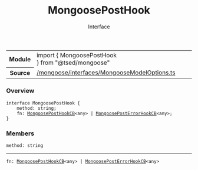 
<header class="symbol-info-header"><h1 id="mongooseposthook">MongoosePostHook</h1><label class="symbol-info-type-label interface">Interface</label></header>
<!-- summary -->
<section class="symbol-info"><table class="is-full-width"><tbody><tr><th>Module</th><td><div class="lang-typescript"><span class="token keyword">import</span> { MongoosePostHook }&nbsp;<span class="token keyword">from</span>&nbsp;<span class="token string">"@tsed/mongoose"</span></div></td></tr><tr><th>Source</th><td><a href="https://github.com/Romakita/ts-express-decorators/blob/v4.27.2/src//mongoose/interfaces/MongooseModelOptions.ts#L0-L0">/mongoose/interfaces/MongooseModelOptions.ts</a></td></tr></tbody></table></section>
<!-- overview -->


### Overview


<pre><code class="typescript-lang "><span class="token keyword">interface</span> MongoosePostHook <span class="token punctuation">{</span>
    method<span class="token punctuation">:</span> <span class="token keyword">string</span><span class="token punctuation">;</span>
    fn<span class="token punctuation">:</span> <a href="#api/mongoose/mongooseposthookcb"><span class="token">MongoosePostHookCB</span></a><<span class="token keyword">any</span>> | <a href="#api/mongoose/mongooseposterrorhookcb"><span class="token">MongoosePostErrorHookCB</span></a><<span class="token keyword">any</span>><span class="token punctuation">;</span>
<span class="token punctuation">}</span></code></pre>


<!-- Parameters -->

<!-- Description -->

<!-- Members -->







### Members



<div class="method-overview">
<pre><code class="typescript-lang ">method<span class="token punctuation">:</span> <span class="token keyword">string</span></code></pre>
</div>




<hr/>



<div class="method-overview">
<pre><code class="typescript-lang ">fn<span class="token punctuation">:</span> <a href="#api/mongoose/mongooseposthookcb"><span class="token">MongoosePostHookCB</span></a><<span class="token keyword">any</span>> | <a href="#api/mongoose/mongooseposterrorhookcb"><span class="token">MongoosePostErrorHookCB</span></a><<span class="token keyword">any</span>></code></pre>
</div>









